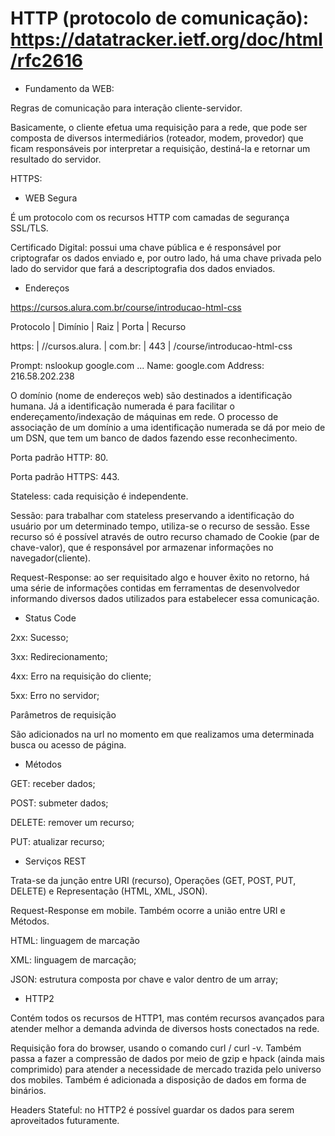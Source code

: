# HTTP (protocolo de comunicação): https://datatracker.ietf.org/doc/html/rfc2616

* Fundamento da WEB:

Regras de comunicação para interação cliente-servidor.

Basicamente, o cliente efetua uma requisição para a rede, que pode ser composta de diversos
intermediários (roteador, modem, provedor) que ficam responsáveis por interpretar a requisição,
destiná-la e retornar um resultado do servidor.

HTTPS:

* WEB Segura

É um protocolo com os recursos HTTP com camadas de segurança SSL/TLS.

Certificado Digital: possui uma chave pública e é responsável por criptografar os dados enviado e, 
por outro lado, há uma chave privada pelo lado do servidor que fará a descriptografia dos dados
enviados.

* Endereços

https://cursos.alura.com.br/course/introducao-html-css

Protocolo | Dimínio         | Raiz    | Porta | Recurso

https:    | //cursos.alura. | com.br: | 443   | /course/introducao-html-css

Prompt:
nslookup google.com
...
Name:    google.com
Address: 216.58.202.238

O domínio (nome de endereços web) são destinados a identificação humana. Já a identificação numerada
é para facilitar o endereçamento/indexação de máquinas em rede. O processo de associação de um domínio
a uma identificação numerada se dá por meio de um DSN, que tem um banco de dados fazendo esse reconhecimento.

Porta padrão HTTP: 80.

Porta padrão HTTPS: 443.

Stateless: cada requisição é independente.

Sessão: para trabalhar com stateless preservando a identificação do usuário por um determinado tempo, utiliza-se
o recurso de sessão. Esse recurso só é possível através de outro recurso chamado de Cookie (par de chave-valor), 
que é responsável por armazenar informações no navegador(cliente).

Request-Response: ao ser requisitado algo e houver êxito no retorno, há uma série de informações contidas em 
ferramentas de desenvolvedor informando diversos dados utilizados para estabelecer essa comunicação.

* Status Code

2xx: Sucesso;

3xx: Redirecionamento;

4xx: Erro na requisição do cliente;

5xx: Erro no servidor;

Parâmetros de requisição

São adicionados na url no momento em que realizamos uma determinada busca ou acesso de página.

* Métodos

GET: receber dados;

POST: submeter dados;

DELETE: remover um recurso;

PUT: atualizar recurso;

* Serviços REST

Trata-se da junção entre URI (recurso), Operações (GET, POST, PUT, DELETE) e Representação (HTML, XML, JSON).

Request-Response em mobile. Também ocorre a união entre URI e Métodos.

HTML: linguagem de marcação

XML: linguagem de marcação;

JSON: estrutura composta por chave e valor dentro de um array;

* HTTP2

Contém todos os recursos de HTTP1, mas contém recursos avançados para atender melhor a demanda advinda de diversos
hosts conectados na rede.

Requisição fora do browser, usando o comando curl / curl -v. Também passa a fazer a compressão de dados por meio de 
gzip e hpack (ainda mais comprimido) para atender a necessidade de mercado trazida pelo universo dos mobiles. Também 
é adicionada a disposição de dados em forma de binários.

Headers Stateful: no HTTP2 é possível guardar os dados para serem aproveitados futuramente.